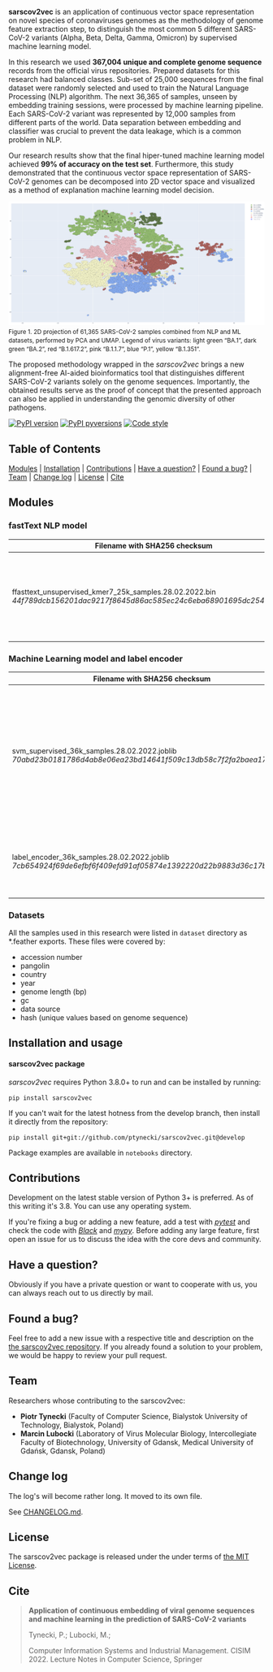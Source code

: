 **sarscov2vec** is an application of continuous vector space representation on novel species of coronaviruses genomes as the methodology of genome feature extraction step, to distinguish the most common 5 different SARS-CoV-2 variants (Alpha, Beta, Delta, Gamma, Omicron) by supervised machine learning model.  
  
In this research we used **367,004 unique and complete genome sequence** records from the official virus repositories. Prepared datasets for this research had balanced classes. Sub-set of 25,000 sequences from the final dataset were randomly selected and used to train the Natural Language Processing (NLP) algorithm. The next 36,365 of samples, unseen by embedding training sessions, were processed by machine learning pipeline. Each SARS-CoV-2 variant was represented by 12,000 samples from different parts of the world. Data separation between embedding and classifier was crucial to prevent the data leakage, which is a common problem in NLP.

Our research results show that the final hiper-tuned machine learning model achieved **99% of accuracy on the test set**. Furthermore, this study demonstrated that the continuous vector space representation of SARS-CoV-2 genomes can be decomposed into 2D vector space and visualized as a method of explanation machine learning model decision.

<img src="fasttext_7mer_umap_projection.28.02.2022.png">
<small>
    Figure 1. 2D projection of 61,365 SARS-CoV-2 samples combined from NLP and ML datasets, performed by PCA and UMAP. Legend of virus variants: light green “BA.1”, dark green “BA.2”, red “B.1.617.2”, pink “B.1.1.7”, blue “P.1”, yellow “B.1.351”.
</small>

The proposed methodology wrapped in the _sarscov2vec_ brings a new alignment-free AI-aided bioinformatics tool that distinguishes different SARS-CoV-2 variants solely on the genome sequences. Importantly, the obtained results serve as the proof of concept that the presented approach can also be applied in understanding the genomic diversity of other pathogens.
  
[![PyPI version](https://img.shields.io/pypi/v/sarscov2vec.svg)](https://pypi.org/project/sarscov2vec/)
[![PyPI pyversions](https://img.shields.io/pypi/pyversions/sarscov2vec.svg)](https://pypi.python.org/pypi/sarscov2vec/)
[![Code style](https://img.shields.io/badge/code%20style-black-000000.svg)](https://github.com/psf/black)


## Table of Contents

[Modules](https://github.com/ptynecki/sarscov2vec#modules) | 
[Installation](https://github.com/ptynecki/sarscov2vec#installation-and-usage) |
[Contributions](https://github.com/ptynecki/sarscov2vec#contributions) | 
[Have a question?](https://github.com/ptynecki/sarscov2vec#have-a-question) | 
[Found a bug?](https://github.com/ptynecki/sarscov2vec#found-a-bug) | 
[Team](https://github.com/ptynecki/sarscov2vec#team) | 
[Change log](https://github.com/ptynecki/sarscov2vec#change-log) | 
[License](https://github.com/ptynecki/sarscov2vec#license) | 
[Cite](https://github.com/ptynecki/sarscov2vec#cite)

## Modules

### fastText NLP model

| Filename with SHA256 checksum                                                                                                  | Variants                                  | Description                                                                                          |
|--------------------------------------------------------------------------------------------------------------------------------|-------------------------------------------|------------------------------------------------------------------------------------------------------|
| ffasttext_unsupervised_kmer7_25k_samples.28.02.2022.bin<br/>_44f789dcb156201dac9217f8645d86ac585ec24c6eba68901695dc254a14adc3_ | Alpha, Beta, Delta, Gamma, Omicron (BA.1) | fastText unsupervised model trained on 7-mers tokens extracted from 25 000 unique SARS-CoV-2 samples |

### Machine Learning model and label encoder

| Filename with SHA256 checksum                                                                                       | Variants                                        | Description                                                                                                                                         |
|---------------------------------------------------------------------------------------------------------------------|-------------------------------------------------|-----------------------------------------------------------------------------------------------------------------------------------------------------|
| svm_supervised_36k_samples.28.02.2022.joblib<br/>_70abd23b0181786d4ab8e06ea23bd14641f509c13db58c7f2fa2baea17aa42af_ | Alpha, Beta, Delta, Gamma, Omicron (BA.1, BA.2) | SVM supervised model trained and tested using 36,365 unique SARS-CoV-2 samples. Each genome sample was transformed by fastText model at 28.02.2022. |
| label_encoder_36k_samples.28.02.2022.joblib<br/>_7cb654924f69de6efbf6f409efd91af05874e1392220d22b9883d36c17b366c9_  | Alpha, Beta, Delta, Gamma, Omicron (BA.1, BA.2) | Label extracted from 36,365 unique SARS-CoV-2 samples at 28.02.2022.                                                                                |

### Datasets

All the samples used in this research were listed in `dataset` directory as *.feather exports. These files were covered by:
* accession number
* pangolin
* country
* year
* genome length (bp)
* gc
* data source
* hash (unique values based on genome sequence)

## Installation and usage

#### sarscov2vec package

_sarscov2vec_ requires Python 3.8.0+ to run and can be installed by running:

```
pip install sarscov2vec
```

If you can't wait for the latest hotness from the develop branch, then install it directly from the repository:

```
pip install git+git://github.com/ptynecki/sarscov2vec.git@develop
```
Package examples are available in `notebooks` directory.

## Contributions

Development on the latest stable version of Python 3+ is preferred. As of this writing it's 3.8. You can use any operating system.

If you're fixing a bug or adding a new feature, add a test with *[pytest](https://github.com/pytest-dev/pytest)* and check the code with *[Black](https://github.com/psf/black/)* and *[mypy](https://github.com/python/mypy)*. Before adding any large feature, first open an issue for us to discuss the idea with the core devs and community.

## Have a question?

Obviously if you have a private question or want to cooperate with us, you can always reach out to us directly by mail.

## Found a bug?

Feel free to add a new issue with a respective title and description on the [the sarscov2vec repository](https://github.com/ptynecki/sarscov2vec/issues). If you already found a solution to your problem, we would be happy to review your pull request.

## Team

Researchers whose contributing to the sarscov2vec:

* **Piotr Tynecki** (Faculty of Computer Science, Bialystok University of Technology, Bialystok, Poland)
* **Marcin Lubocki** (Laboratory of Virus Molecular Biology, Intercollegiate Faculty of Biotechnology, University of Gdansk, Medical University of Gdańsk, Gdansk, Poland)

## Change log

The log's will become rather long. It moved to its own file.

See [CHANGELOG.md](https://github.com/ptynecki/sarscov2vec/blob/master/CHANGELOG.md).

## License

The sarscov2vec package is released under the under terms of [the MIT License](https://github.com/ptynecki/sarscov2vec/blob/master/LICENSE).

## Cite

> **Application of continuous embedding of viral genome sequences and machine learning in the prediction of SARS-CoV-2 variants**  
>
> Tynecki, P.; Lubocki, M.;
>
> Computer Information Systems and Industrial Management. CISIM 2022. Lecture Notes in Computer Science, Springer
> 